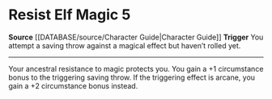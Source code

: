 ﻿---
actions: '[reaction]'
id: '316'
name: Resist Elf Magic
rarity: Common
source: '[[DATABASE/source/Character Guide|Character Guide]]'
trigger: "You attempt a saving throw against a magical effect but haven\u2019t rolled\
  \ yet."
type: Action

---
# Resist Elf Magic <span class="action-icon">5</span>

**Source** [[DATABASE/source/Character Guide|Character Guide]] 
**Trigger** You attempt a saving throw against a magical effect but haven’t rolled yet.

---
Your ancestral resistance to magic protects you. You gain a +1 circumstance bonus to the triggering saving throw. If the triggering effect is arcane, you gain a +2 circumstance bonus instead.